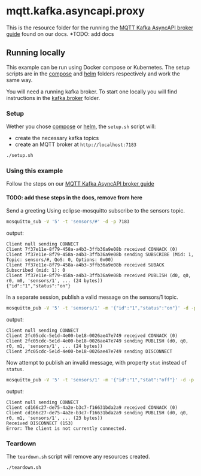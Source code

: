 # mqtt.kafka.asyncapi.proxy

This is the resource folder for the running the [MQTT Kafka AsyncAPI broker guide](https://docs.aklivity.io/zilla/latest/how-tos/mqtt/mqtt.kafka.broker.html) found on our docs. *TODO: add docs

## Running locally

This example can be run using Docker compose or Kubernetes. The setup scripts are in the [compose](./docker/compose) and [helm](./k8s/helm) folders respectively and work the same way.

You will need a running kafka broker. To start one locally you will find instructions in the [kafka.broker](../kafka.broker) folder.

### Setup

Wether you chose [compose](./docker/compose) or [helm](./k8s/helm), the `setup.sh` script will:

- create the necessary kafka topics
- create an MQTT broker at `http://localhost:7183`

```bash
./setup.sh
```

### Using this example

Follow the steps on our [MQTT Kafka AsyncAPI broker guide](https://docs.aklivity.io/zilla/latest/how-tos/mqtt/mqtt.kafka.broker.html#send-a-greeting)

#### TODO: add these steps in the docs, remove from here
Send a greeting
Using eclipse-mosquitto subscribe to the sensors topic.

```bash
mosquitto_sub -V '5' -t 'sensors/#' -d -p 7183
```

output:

```
Client null sending CONNECT
Client 7f37e11e-8f79-458a-a4b3-3ffb36a9e08b received CONNACK (0)
Client 7f37e11e-8f79-458a-a4b3-3ffb36a9e08b sending SUBSCRIBE (Mid: 1, Topic: sensors/#, QoS: 0, Options: 0x00)
Client 7f37e11e-8f79-458a-a4b3-3ffb36a9e08b received SUBACK
Subscribed (mid: 1): 0
Client 7f37e11e-8f79-458a-a4b3-3ffb36a9e08b received PUBLISH (d0, q0, r0, m0, 'sensors/1', ... (24 bytes))
{"id":"1","status":"on"}
```

In a separate session, publish a valid message on the sensors/1 topic.

```bash
mosquitto_pub -V '5' -t 'sensors/1' -m '{"id":"1","status":"on"}' -d -p 7183
```

output:

```
Client null sending CONNECT
Client 2fc05cdc-5e1d-4e00-be18-0026ae47e749 received CONNACK (0)
Client 2fc05cdc-5e1d-4e00-be18-0026ae47e749 sending PUBLISH (d0, q0, r0, m1, 'sensors/1', ... (24 bytes))
Client 2fc05cdc-5e1d-4e00-be18-0026ae47e749 sending DISCONNECT
```

Now attempt to publish an invalid message, with property `stat` instead of `status`.

```bash
mosquitto_pub -V '5' -t 'sensors/1' -m '{"id":"1","stat":"off"}' -d -p 7183 --repeat 2 --repeat-delay 3
```

output:

```
Client null sending CONNECT
Client cd166c27-de75-4a2e-b3c7-f16631bda2a9 received CONNACK (0)
Client cd166c27-de75-4a2e-b3c7-f16631bda2a9 sending PUBLISH (d0, q0, r0, m1, 'sensors/1', ... (23 bytes))
Received DISCONNECT (153)
Error: The client is not currently connected.
```

### Teardown

The `teardown.sh` script will remove any resources created.

```bash
./teardown.sh
```
